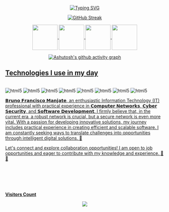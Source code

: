 


<div align="center">

[![Typing SVG](https://readme-typing-svg.demolab.com?font=Fira+Code&size=23&pause=1000&color=EBF7ED&random=false&width=456&lines=Hi+i'm+Bruno+Francisco+Manjate+%F0%9F%91%8B)](https://git.io/typing-svg)

[![GitHub Streak](https://streak-stats.demolab.com?user=BrunoManjate&theme=whatsapp-dark2)](https://git.io/streak-stats)

<a href="https://www.linkedin.com/in/bruno-f-manjate-150089241?lipi=urn%3Ali%3Apage%3Ad_flagship3_profile_view_base_contact_details%3BQOM07OcwT2CuA8S8c18zbw%3D%3D">
<img align="center" height="80" width="80"  src="https://github.com/BrunoManjate/BrunoManjate/assets/87826515/fdfc4b64-00b2-4451-9ecc-1839d9db639b">

<a href="brunomanjate2@gmail.com">
<img align="center" height="80" width="80"  src="https://github.com/BrunoManjate/BrunoManjate/assets/87826515/83c28032-05f9-4cdf-b7fb-3246a921ad0c">

<a href="https://www.instagram.com/bruno_f_manjate/">
<img align="center" height="80" width="80"  src="https://github.com/BrunoManjate/BrunoManjate/assets/87826515/07f97a35-0458-4a95-9de0-9b274274ab03">

<a href="https://wa.me/845603981?text=Hello%2C%20how%20are%20you%3F%20I%20came%20from%20GitHub%2C%20can%20we%20talk%3F">
<img align="center" height="80" width="80"  src="https://github.com/BrunoManjate/BrunoManjate/assets/87826515/3b239efa-a831-46d4-81a5-b51e6bb03579">

</div>

<div align="center">
  
![Ashutosh's github activity graph](https://ssr-contributions-svg.vercel.app/_/BrunoManjate?chart=3dbar&gap=0.6&scale=2&flatten=2&animation=wave&animation_duration=1&animation_delay=0.05&animation_amplitude=20&animation_frequency=0.5&animation_wave_center=10_0&format=svg&weeks=30&theme=native) 


</div>

## Technologies I use in my day

<div style = "display: inline-block"><br> 
  <img  aling="" alt="html5" src="https://img.shields.io/badge/HTML5-E34F26?style=for-the-badge&logo=html5&logoColor=white"/>
  <img  aling="center" alt="html5" src="https://img.shields.io/badge/CSS-239120?&style=for-the-badge&logo=css3&logoColor=white"/>
  <img  aling="center" alt="html5" src="https://img.shields.io/badge/JavaScript-F7DF1E?style=for-the-badge&logo=javascript&logoColor=black"/>
   <img  aling="center" alt="html5" src="https://img.shields.io/badge/PHP-777BB4?style=for-the-badge&logo=php&logoColor=white"/>
  <img  aling="center" alt="html5" src="https://img.shields.io/badge/C-00599C?style=for-the-badge&logo=c&logoColor=white"/>
  <img  aling="center" alt="html5" src="https://img.shields.io/badge/C%2B%2B-00599C?style=for-the-badge&logo=c%2B%2B&logoColor=white"/>
 <img  aling="center" alt="html5" src="https://img.shields.io/badge/Java-ED8B00?style=for-the-badge&logo=openjdk&logoColor=white"/>  
  <img  aling="center" alt="html5" src="https://img.shields.io/badge/MySQL-00000F?style=for-the-badge&logo=mysql&logoColor=white"/>  
</div><br>

𝗕𝗿𝘂𝗻𝗼 𝗙𝗿𝗮𝗻𝗰𝗶𝘀𝗰𝗼 𝗠𝗮𝗻𝗷𝗮𝘁𝗲, an enthusiastic Information Technology (IT) professional with practical experience in 𝗖𝗼𝗺𝗽𝘂𝘁𝗲𝗿 𝗡𝗲𝘁𝘄𝗼𝗿𝗸𝘀, 𝗖𝘆𝗯𝗲𝗿 𝗦𝗲𝗰𝘂𝗿𝗶𝘁𝘆, and 𝗦𝗼𝗳𝘁𝘄𝗮𝗿𝗲 𝗗𝗲𝘃𝗲𝗹𝗼𝗽𝗺𝗲𝗻𝘁. I firmly believe that, in the current era, a robust network is crucial, but a secure network is even more vital. With a passion for developing innovative solutions, my journey includes practical experience in creating efficient and scalable software. I am constantly seeking ways to translate challenges into opportunities through intelligent digital solutions. 🚀

Let's connect and explore collaboration opportunities! I am open to job opportunities and eager to contribute with my knowledge and experience. 🤝✨

<br>
<br>
<br>
<br>

<p align="centre"><b>Visitors Count</b></p> 
  
<p align="center"><img align="center" src="https://visit-counter.vercel.app/counter.png?page=https%3A%2F%2Fgithub.com%2FBrunoManjate&s=50&c=db006a&bg=00000000&no=7&ff=digi&tb=Visits%3A++&ta=" /></p> 
<br>
</div>

